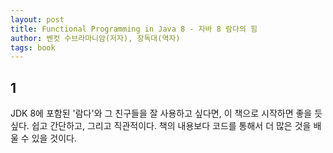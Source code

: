 ```yaml
---
layout: post
title: Functional Programming in Java 8 - 자바 8 람다의 힘 
author: 벤컷 수브라마니암(저자), 장독대(역자)
tags: book
---
```


## 1

JDK 8에 포함된 '람다'와 그 친구들을 잘 사용하고 싶다면, 이 책으로 시작하면 좋을 듯 싶다. 쉽고 간단하고, 그리고 직관적이다. 책의 내용보다 코드를 통해서 더 많은 것을 배울 수 있을 것이다.
